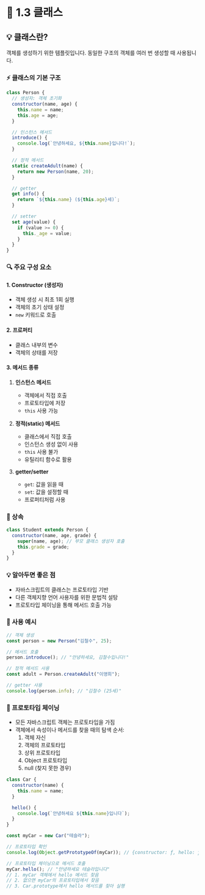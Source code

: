 # 📘 1.3 클래스

## 💡 클래스란?

객체를 생성하기 위한 템플릿입니다. 동일한 구조의 객체를 여러 번 생성할 때 사용됩니다.

### ⚡ 클래스의 기본 구조

```js
class Person {
  // 생성자: 객체 초기화
  constructor(name, age) {
    this.name = name;
    this.age = age;
  }

  // 인스턴스 메서드
  introduce() {
    console.log(`안녕하세요, ${this.name}입니다!`);
  }

  // 정적 메서드
  static createAdult(name) {
    return new Person(name, 20);
  }

  // getter
  get info() {
    return `${this.name} (${this.age}세)`;
  }

  // setter
  set age(value) {
    if (value >= 0) {
      this._age = value;
    }
  }
}
```

### 🔍 주요 구성 요소

#### 1. Constructor (생성자)

- 객체 생성 시 최초 1회 실행
- 객체의 초기 상태 설정
- `new` 키워드로 호출

#### 2. 프로퍼티

- 클래스 내부의 변수
- 객체의 상태를 저장

#### 3. 메서드 종류

1. **인스턴스 메서드**

   - 객체에서 직접 호출
   - 프로토타입에 저장
   - `this` 사용 가능

2. **정적(static) 메서드**

   - 클래스에서 직접 호출
   - 인스턴스 생성 없이 사용
   - `this` 사용 불가
   - 유틸리티 함수로 활용

3. **getter/setter**
   - `get`: 값을 읽을 때
   - `set`: 값을 설정할 때
   - 프로퍼티처럼 사용

### 🔄 상속

```js
class Student extends Person {
  constructor(name, age, grade) {
    super(name, age); // 부모 클래스 생성자 호출
    this.grade = grade;
  }
}
```

### 💡 알아두면 좋은 점

- 자바스크립트의 클래스는 프로토타입 기반
- 다른 객체지향 언어 사용자를 위한 문법적 설탕
- 프로토타입 체이닝을 통해 메서드 호출 가능

### 📝 사용 예시

```js
// 객체 생성
const person = new Person("김철수", 25);

// 메서드 호출
person.introduce(); // "안녕하세요, 김철수입니다!"

// 정적 메서드 사용
const adult = Person.createAdult("이영희");

// getter 사용
console.log(person.info); // "김철수 (25세)"
```

### 🔗 프로토타입 체이닝

- 모든 자바스크립트 객체는 프로토타입을 가짐
- 객체에서 속성이나 메서드를 찾을 때의 탐색 순서:
  1. 객체 자신
  2. 객체의 프로토타입
  3. 상위 프로토타입
  4. Object 프로토타입
  5. null (찾지 못한 경우)

```js
class Car {
  constructor(name) {
    this.name = name;
  }

  hello() {
    console.log(`안녕하세요 ${this.name}입니다`);
  }
}

const myCar = new Car("테슬라");

// 프로토타입 확인
console.log(Object.getPrototypeOf(myCar)); // {constructor: ƒ, hello: ƒ}

// 프로토타입 체이닝으로 메서드 호출
myCar.hello(); // "안녕하세요 테슬라입니다"
// 1. myCar 객체에서 hello 메서드 찾음
// 2. 없으면 myCar의 프로토타입에서 찾음
// 3. Car.prototype에서 hello 메서드를 찾아 실행
```
